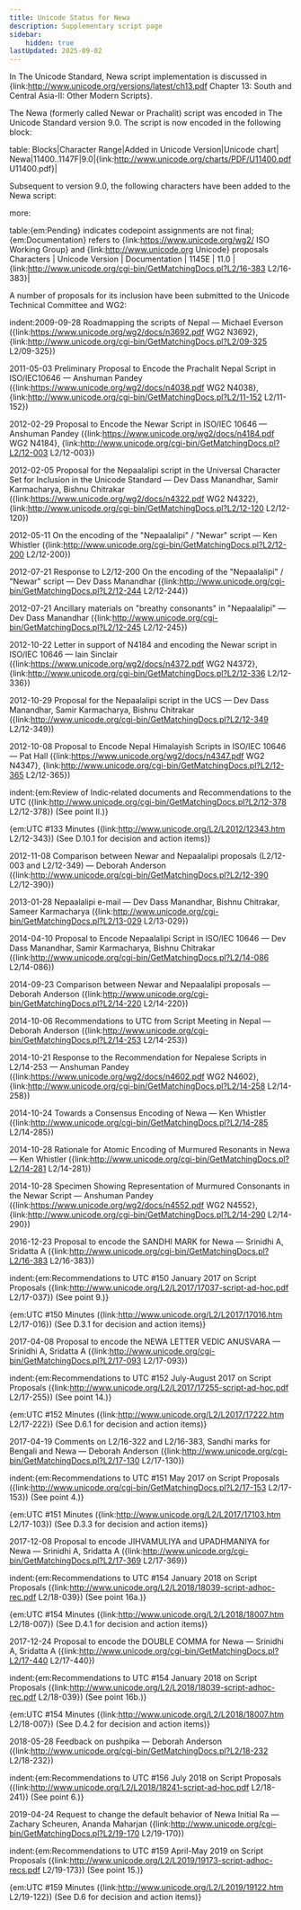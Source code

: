 ```yaml
---
title: Unicode Status for Newa
description: Supplementary script page
sidebar:
    hidden: true
lastUpdated: 2025-09-02
---
```


In The Unicode Standard, Newa script implementation is discussed in {link:http://www.unicode.org/versions/latest/ch13.pdf Chapter 13: South and Central Asia-II: Other Modern Scripts}.

[comment]: # (end of intro)

[comment]: # (start of blocks)

The Newa (formerly called Newar or Prachalit) script  was encoded in The Unicode Standard version 9.0. The script is now encoded in the following block:

table:
Blocks|Character Range|Added in Unicode Version|Unicode chart|
Newa|11400..1147F|9.0|{link:http://www.unicode.org/charts/PDF/U11400.pdf U11400.pdf}|

[comment]: # (end of blocks)

[comment]: # (start of chars)

Subsequent to version 9.0, the following characters have been added to the Newa script:

more:

table:{em:Pending} indicates codepoint assignments are not final; {em:Documentation} refers to {link:https://www.unicode.org/wg2/ ISO Working Group} and {link:http://www.unicode.org Unicode} proposals
Characters | Unicode Version | Documentation |
1145E	| 11.0 |{link:http://www.unicode.org/cgi-bin/GetMatchingDocs.pl?L2/16-383 L2/16-383}|

[comment]: # (end of chars)

[comment]: # (start of rest)

A number of proposals for its inclusion have been submitted to the Unicode Technical Committee and WG2:

indent:2009-09-28 Roadmapping the scripts of Nepal — Michael Everson ({link:https://www.unicode.org/wg2/docs/n3692.pdf WG2 N3692}, {link:http://www.unicode.org/cgi-bin/GetMatchingDocs.pl?L2/09-325 L2/09-325})

2011-05-03 Preliminary Proposal to Encode the Prachalit Nepal Script in ISO/IEC10646 — Anshuman Pandey ({link:https://www.unicode.org/wg2/docs/n4038.pdf WG2 N4038}, {link:http://www.unicode.org/cgi-bin/GetMatchingDocs.pl?L2/11-152 L2/11-152})

2012-02-29 Proposal to Encode the Newar Script in ISO/IEC 10646 — Anshuman Pandey  ({link:https://www.unicode.org/wg2/docs/n4184.pdf WG2 N4184}, {link:http://www.unicode.org/cgi-bin/GetMatchingDocs.pl?L2/12-003 L2/12-003})

2012-02-05 Proposal for the Nepaalalipi script in the Universal Character Set for Inclusion in the Unicode Standard — Dev Dass Manandhar, Samir Karmacharya, Bishnu Chitrakar ({link:https://www.unicode.org/wg2/docs/n4322.pdf WG2 N4322}, {link:http://www.unicode.org/cgi-bin/GetMatchingDocs.pl?L2/12-120 L2/12-120})

2012-05-11 On the encoding of the "Nepaalalipi" / "Newar" script — Ken Whistler ({link:http://www.unicode.org/cgi-bin/GetMatchingDocs.pl?L2/12-200 L2/12-200})

2012-07-21 Response to L2/12-200 On the encoding of the "Nepaalalipi" / "Newar" script — Dev Dass Manandhar ({link:http://www.unicode.org/cgi-bin/GetMatchingDocs.pl?L2/12-244 L2/12-244})

2012-07-21 Ancillary materials on "breathy consonants" in "Nepaalalipi" — Dev Dass Manandhar ({link:http://www.unicode.org/cgi-bin/GetMatchingDocs.pl?L2/12-245 L2/12-245})

2012-10-22 Letter in support of N4184 and encoding the Newar script in ISO/IEC 10646 — Iain Sinclair ({link:https://www.unicode.org/wg2/docs/n4372.pdf WG2 N4372}, {link:http://www.unicode.org/cgi-bin/GetMatchingDocs.pl?L2/12-336 L2/12-336})

2012-10-29 Proposal for the Nepaalalipi script in the UCS — Dev Dass Manandhar, Samir Karmacharya, Bishnu Chitrakar ({link:http://www.unicode.org/cgi-bin/GetMatchingDocs.pl?L2/12-349 L2/12-349})

2012-10-08 Proposal to Encode Nepal Himalayish Scripts in ISO/IEC 10646 — Pat Hall ({link:https://www.unicode.org/wg2/docs/n4347.pdf WG2 N4347}, {link:http://www.unicode.org/cgi-bin/GetMatchingDocs.pl?L2/12-365 L2/12-365})

indent:{em:Review of Indic‐related documents and Recommendations to the UTC ({link:http://www.unicode.org/cgi-bin/GetMatchingDocs.pl?L2/12-378 L2/12-378}) (See point II.)}

{em:UTC #133 Minutes ({link:http://www.unicode.org/L2/L2012/12343.htm L2/12-343}) (See D.10.1 for decision and action items)}


2012-11-08 Comparison between Newar and Nepaalalipi proposals (L2/12-003 and L2/12-349) — Deborah Anderson ({link:http://www.unicode.org/cgi-bin/GetMatchingDocs.pl?L2/12-390 L2/12-390})

2013-01-28 Nepaalalipi e-mail — Dev Dass Manandhar, Bishnu Chitrakar, Sameer Karmacharya ({link:http://www.unicode.org/cgi-bin/GetMatchingDocs.pl?L2/13-029 L2/13-029})

2014-04-10 Proposal to Encode Nepaalalipi Script in ISO/IEC 10646 — Dev Dass Manandhar, Samir Karmacharya, Bishnu Chitrakar ({link:http://www.unicode.org/cgi-bin/GetMatchingDocs.pl?L2/14-086 L2/14-086})

2014-09-23 Comparison between Newar and Nepaalalipi proposals — Deborah Anderson ({link:http://www.unicode.org/cgi-bin/GetMatchingDocs.pl?L2/14-220 L2/14-220})

2014-10-06 Recommendations to UTC from Script Meeting in Nepal — Deborah Anderson  ({link:http://www.unicode.org/cgi-bin/GetMatchingDocs.pl?L2/14-253 L2/14-253})

2014-10-21 Response to the Recommendation for Nepalese Scripts in L2/14-253 — Anshuman Pandey ({link:https://www.unicode.org/wg2/docs/n4602.pdf WG2 N4602}, {link:http://www.unicode.org/cgi-bin/GetMatchingDocs.pl?L2/14-258 L2/14-258})

2014-10-24 Towards a Consensus Encoding of Newa — Ken Whistler ({link:http://www.unicode.org/cgi-bin/GetMatchingDocs.pl?L2/14-285 L2/14-285}) 

2014-10-28 Rationale for Atomic Encoding of Murmured Resonants in Newa — Ken Whistler ({link:http://www.unicode.org/cgi-bin/GetMatchingDocs.pl?L2/14-281 L2/14-281})

2014-10-28 Specimen Showing Representation of Murmured Consonants in the Newar Script — Anshuman Pandey ({link:https://www.unicode.org/wg2/docs/n4552.pdf WG2 N4552}, {link:http://www.unicode.org/cgi-bin/GetMatchingDocs.pl?L2/14-290 L2/14-290})

2016-12-23 Proposal to encode the SANDHI MARK for Newa — Srinidhi A, Sridatta A ({link:http://www.unicode.org/cgi-bin/GetMatchingDocs.pl?L2/16-383 L2/16-383})

indent:{em:Recommendations to UTC #150 January 2017 on Script Proposals ({link:http://www.unicode.org/L2/L2017/17037-script-ad-hoc.pdf L2/17-037}) (See point 9.)}

{em:UTC #150 Minutes ({link:http://www.unicode.org/L2/L2017/17016.htm L2/17-016}) (See D.3.1 for decision and action items)}


2017-04-08 Proposal to encode the NEWA LETTER VEDIC ANUSVARA — Srinidhi A, Sridatta A ({link:http://www.unicode.org/cgi-bin/GetMatchingDocs.pl?L2/17-093 L2/17-093})

indent:{em:Recommendations to UTC #152 July-August 2017 on Script Proposals ({link:http://www.unicode.org/L2/L2017/17255-script-ad-hoc.pdf L2/17-255}) (See point 14.)}

{em:UTC #152 Minutes ({link:http://www.unicode.org/L2/L2017/17222.htm L2/17-222}) (See D.6.1 for decision and action items)}


2017-04-19 Comments on L2/16-322 and L2/16-383, Sandhi marks for Bengali and Newa — Deborah Anderson ({link:http://www.unicode.org/cgi-bin/GetMatchingDocs.pl?L2/17-130 L2/17-130})

indent:{em:Recommendations to UTC #151 May 2017 on Script Proposals ({link:http://www.unicode.org/cgi-bin/GetMatchingDocs.pl?L2/17-153 L2/17-153}) (See point 4.)}

{em:UTC #151 Minutes ({link:http://www.unicode.org/L2/L2017/17103.htm L2/17-103}) (See D.3.3 for decision and action items)}


2017-12-08 Proposal to encode JIHVAMULIYA and UPADHMANIYA for Newa — Srinidhi A, Sridatta A ({link:http://www.unicode.org/cgi-bin/GetMatchingDocs.pl?L2/17-369 L2/17-369})

indent:{em:Recommendations to UTC #154 January 2018 on Script Proposals ({link:http://www.unicode.org/L2/L2018/18039-script-adhoc-rec.pdf L2/18-039}) (See point 16a.)}

{em:UTC #154 Minutes ({link:http://www.unicode.org/L2/L2018/18007.htm L2/18-007}) (See D.4.1 for decision and action items)}


2017-12-24 Proposal to encode the DOUBLE COMMA for Newa — Srinidhi A, Sridatta A ({link:http://www.unicode.org/cgi-bin/GetMatchingDocs.pl?L2/17-440 L2/17-440})

indent:{em:Recommendations to UTC #154 January 2018 on Script Proposals ({link:http://www.unicode.org/L2/L2018/18039-script-adhoc-rec.pdf L2/18-039}) (See point 16b.)}

{em:UTC #154 Minutes ({link:http://www.unicode.org/L2/L2018/18007.htm L2/18-007}) (See D.4.2 for decision and action items)}


2018-05-28 Feedback on pushpika — Deborah Anderson ({link:http://www.unicode.org/cgi-bin/GetMatchingDocs.pl?L2/18-232 L2/18-232})

indent:{em:Recommendations to UTC #156 July 2018 on Script Proposals ({link:http://www.unicode.org/L2/L2018/18241-script-ad-hoc.pdf L2/18-241}) (See point 6.)}


2019-04-24 Request to change the default behavior of Newa Initial Ra — Zachary Scheuren, Ananda Maharjan ({link:http://www.unicode.org/cgi-bin/GetMatchingDocs.pl?L2/19-170 L2/19-170})

indent:{em:Recommendations to UTC #159 April-May 2019 on Script Proposals ({link:http://www.unicode.org/L2/L2019/19173-script-adhoc-recs.pdf L2/19-173}) (See point 15.)}

{em:UTC #159 Minutes ({link:http://www.unicode.org/L2/L2019/19122.htm L2/19-122}) (See D.6 for decision and action items)}
